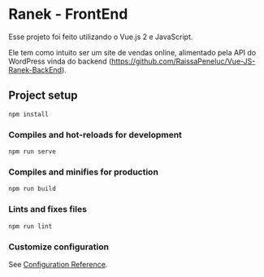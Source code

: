 # Ranek - FrontEnd

Esse projeto foi feito utilizando o Vue.js 2 e JavaScript.

Ele tem como intuito ser um site de vendas online, alimentado pela API do WordPress vinda do backend (https://github.com/RaissaPeneluc/Vue-JS-Ranek-BackEnd).

## Project setup
```
npm install
```

### Compiles and hot-reloads for development
```
npm run serve
```

### Compiles and minifies for production
```
npm run build
```

### Lints and fixes files
```
npm run lint
```

### Customize configuration
See [Configuration Reference](https://cli.vuejs.org/config/).
